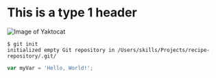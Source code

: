 # This is a type 1 header 
![Image of Yaktocat](https://octodex.github.com/images/yaktocat.png)
```
$ git init
initialized empty Git repository in /Users/skills/Projects/recipe-repository/.git/
```
```  javascript
var myVar = 'Hello, World!';
```
